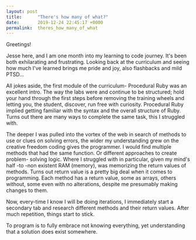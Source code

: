 ```yaml
---
layout: post
title:      "There's how many of what?"
date:       2019-12-24 22:45:17 +0000
permalink:  theres_how_many_of_what
---
```



Greetings!

Jesse here, and I am one month into my learning to code journey. It's been both exhilarating and frustrating. Looking back at the curriculum and seeing how much I've learned brings me pride and joy, also flashbacks and mild PTSD... 

All jokes aside, the first module of the curriculum- Procedural Ruby was an excellent intro. The way the labs were and continue to be structured; hold your hand through the first steps before removing the training wheels and letting you, the student, discover, run free with curiosity. Procedural Ruby implied getting familiar with the syntax and the overall structure of Ruby. Turns out there are many ways to complete the same task, this I struggled with.

The deeper I was pulled into the vortex of the web in search of methods to use or clues on solving errors, the wider my understanding grew on the creative freedom coding gives the programmer. I would find multiple methods that had the same function. Or different approaches to create problem- solving logic. Where I struggled with in particular, given my mind's half -to -non existent RAM (memory), was memorizing the return values of methods. Turns out return value is a pretty big deal when it comes to programming. Each method has a return value, some as arrays, others without, some even with no alterations, despite me presumably making changes to them. 

Now, every-time I know I will be doing iterations, I immediately start a secondary tab and research different methods and their return values. After much repetition, things start to stick. 

To program is to fully embrace not knowing everything, yet understanding that a solution does exist somewhere.


